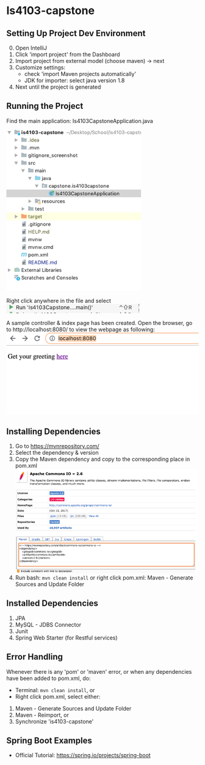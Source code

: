# Is4103-capstone

## Setting Up Project Dev Environment

0. Open IntelliJ
1. Click 'import project' from the Dashboard
2. Import project from external model (choose maven) -> next
3. Customize settings: 
	- check 'import Maven projects automatically'
	- JDK for importer: select java version 1.8
4. Next until the project is generated

## Running the Project
Find the main application: Is4103CapstoneApplication.java

![image](./gitignore_screenshot/03.png)

Right click anywhere in the file and select ![image](./gitignore_screenshot/04.png)

A sample controller & index page has been created. Open the browser, go to http://localhost:8080/ to view the webpage as following:
![image](./gitignore_screenshot/05.png)

## Installing Dependencies
1. Go to https://mvnrepository.com/
2. Select the dependency & version
3. Copy the Maven dependency and copy to the corresponding place in pom.xml
![image](./gitignore_screenshot/01.png)
4. Run bash: `mvn clean install` or right click pom.xml: Maven - Generate Sources and Update Folder

## Installed Dependencies
1. JPA
2. MySQL - JDBS Connector 
3. Junit
4. Spring Web Starter (for Restful services)

## Error Handling
Whenever there is any 'pom' or 'maven' error, or when any dependencies have been added to pom.xml, do:
- Terminal: `mvn clean install`, or
- Right click pom.xml, select either:
1. Maven - Generate Sources and Update Folder
2. Maven - Reimport, or
3. Synchronize 'is4103-capstone'

## Spring Boot Examples
- Official Tutorial: https://spring.io/projects/spring-boot

